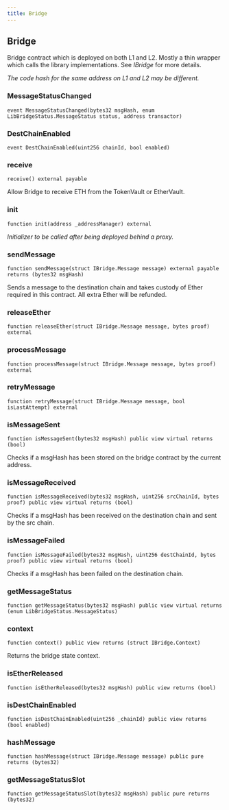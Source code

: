 ```yaml
---
title: Bridge
---
```


## Bridge

Bridge contract which is deployed on both L1 and L2. Mostly a thin wrapper
which calls the library implementations. See _IBridge_ for more details.

_The code hash for the same address on L1 and L2 may be different._

### MessageStatusChanged

```solidity
event MessageStatusChanged(bytes32 msgHash, enum LibBridgeStatus.MessageStatus status, address transactor)
```

### DestChainEnabled

```solidity
event DestChainEnabled(uint256 chainId, bool enabled)
```

### receive

```solidity
receive() external payable
```

Allow Bridge to receive ETH from the TokenVault or EtherVault.

### init

```solidity
function init(address _addressManager) external
```

_Initializer to be called after being deployed behind a proxy._

### sendMessage

```solidity
function sendMessage(struct IBridge.Message message) external payable returns (bytes32 msgHash)
```

Sends a message to the destination chain and takes custody
of Ether required in this contract. All extra Ether will be refunded.

### releaseEther

```solidity
function releaseEther(struct IBridge.Message message, bytes proof) external
```

### processMessage

```solidity
function processMessage(struct IBridge.Message message, bytes proof) external
```

### retryMessage

```solidity
function retryMessage(struct IBridge.Message message, bool isLastAttempt) external
```

### isMessageSent

```solidity
function isMessageSent(bytes32 msgHash) public view virtual returns (bool)
```

Checks if a msgHash has been stored on the bridge contract by the
current address.

### isMessageReceived

```solidity
function isMessageReceived(bytes32 msgHash, uint256 srcChainId, bytes proof) public view virtual returns (bool)
```

Checks if a msgHash has been received on the destination chain and
sent by the src chain.

### isMessageFailed

```solidity
function isMessageFailed(bytes32 msgHash, uint256 destChainId, bytes proof) public view virtual returns (bool)
```

Checks if a msgHash has been failed on the destination chain.

### getMessageStatus

```solidity
function getMessageStatus(bytes32 msgHash) public view virtual returns (enum LibBridgeStatus.MessageStatus)
```

### context

```solidity
function context() public view returns (struct IBridge.Context)
```

Returns the bridge state context.

### isEtherReleased

```solidity
function isEtherReleased(bytes32 msgHash) public view returns (bool)
```

### isDestChainEnabled

```solidity
function isDestChainEnabled(uint256 _chainId) public view returns (bool enabled)
```

### hashMessage

```solidity
function hashMessage(struct IBridge.Message message) public pure returns (bytes32)
```

### getMessageStatusSlot

```solidity
function getMessageStatusSlot(bytes32 msgHash) public pure returns (bytes32)
```
